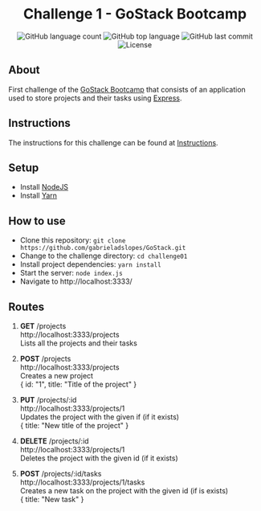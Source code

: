 <h1 align="center">Challenge 1 - GoStack Bootcamp</h1>

<p align="center">
  <img alt="GitHub language count" src="https://img.shields.io/github/languages/count/gabrieladslopes/GoStack?color=%2304D361">
  <img alt="GitHub top language" src="https://img.shields.io/github/languages/top/gabrieladslopes/GoStack">
  <img alt="GitHub last commit" src="https://img.shields.io/github/last-commit/gabrieladslopes/GoStack">
  <img alt="License" src="https://img.shields.io/badge/license-MIT-%2304D361">
</p>

## About

First challenge of the [GoStack Bootcamp](https://rocketseat.com.br/gostack) that consists of an application used to store projects and their tasks using [Express](https://expressjs.com/).

## Instructions

The instructions for this challenge can be found at [Instructions](https://github.com/gabrieladslopes/GoStack/blob/master/challenge01/ChallengeInstructions.md).

## Setup

* Install [NodeJS](https://nodejs.org/en/)
* Install [Yarn](https://yarnpkg.com/)

## How to use

* Clone this repository:
`git clone https://github.com/gabrieladslopes/GoStack.git`
* Change to the challenge directory:
`cd challenge01`
* Install project dependencies:
`yarn install`
* Start the server:
`node index.js`
* Navigate to http://localhost:3333/

## Routes

1. __GET__ /projects </br>http://localhost:3333/projects </br>Lists all the projects and their tasks

2. __POST__ /projects </br>http://localhost:3333/projects<br/>Creates a new project </br>{ id: "1", title: "Title of the project" }

3. __PUT__ /projects/:id </br>http://localhost:3333/projects/1</br>Updates the project with the given if (if it exists) </br>{ title: "New title of the project" }

4. __DELETE__ /projects/:id </br>http://localhost:3333/projects/1</br>Deletes the project with the given id (if it exists)

5. __POST__ /projects/:id/tasks </br>http://localhost:3333/projects/1/tasks</br>Creates a new task on the project with the given id (if is exists)</br>{ title: "New task" }